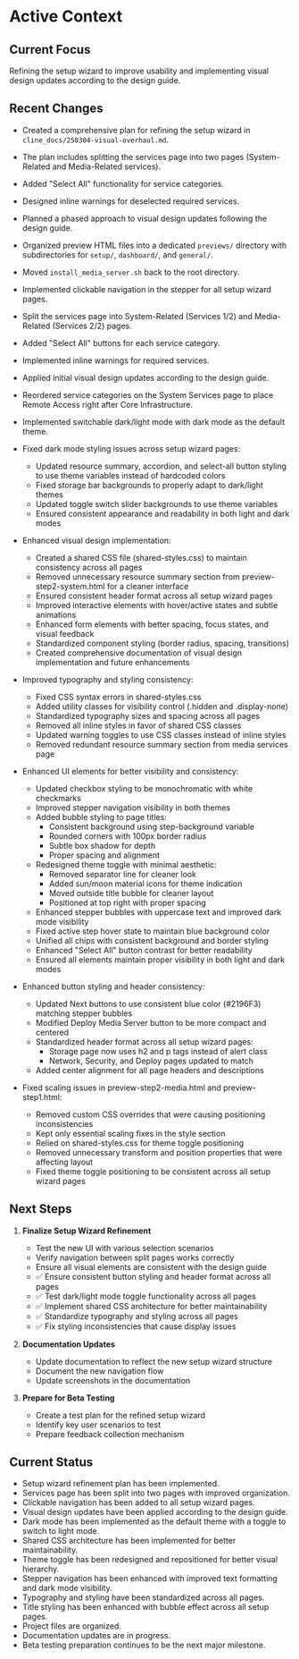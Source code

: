 # Active Context

## Current Focus

Refining the setup wizard to improve usability and implementing visual design updates according to the design guide.

## Recent Changes

* Created a comprehensive plan for refining the setup wizard in `cline_docs/250304-visual-overhaul.md`.
* The plan includes splitting the services page into two pages (System-Related and Media-Related services).
* Added "Select All" functionality for service categories.
* Designed inline warnings for deselected required services.
* Planned a phased approach to visual design updates following the design guide.
* Organized preview HTML files into a dedicated `previews/` directory with subdirectories for `setup/`, `dashboard/`, and `general/`.
* Moved `install_media_server.sh` back to the root directory.
* Implemented clickable navigation in the stepper for all setup wizard pages.
* Split the services page into System-Related (Services 1/2) and Media-Related (Services 2/2) pages.
* Added "Select All" buttons for each service category.
* Implemented inline warnings for required services.
* Applied initial visual design updates according to the design guide.
* Reordered service categories on the System Services page to place Remote Access right after Core Infrastructure.
* Implemented switchable dark/light mode with dark mode as the default theme.

* Fixed dark mode styling issues across setup wizard pages:
  * Updated resource summary, accordion, and select-all button styling to use theme variables instead of hardcoded colors
  * Fixed storage bar backgrounds to properly adapt to dark/light themes
  * Updated toggle switch slider backgrounds to use theme variables
  * Ensured consistent appearance and readability in both light and dark modes

* Enhanced visual design implementation:
  * Created a shared CSS file (shared-styles.css) to maintain consistency across all pages
  * Removed unnecessary resource summary section from preview-step2-system.html for a cleaner interface
  * Ensured consistent header format across all setup wizard pages
  * Improved interactive elements with hover/active states and subtle animations
  * Enhanced form elements with better spacing, focus states, and visual feedback
  * Standardized component styling (border radius, spacing, transitions)
  * Created comprehensive documentation of visual design implementation and future enhancements

* Improved typography and styling consistency:
  * Fixed CSS syntax errors in shared-styles.css
  * Added utility classes for visibility control (.hidden and .display-none)
  * Standardized typography sizes and spacing across all pages
  * Removed all inline styles in favor of shared CSS classes
  * Updated warning toggles to use CSS classes instead of inline styles
  * Removed redundant resource summary section from media services page

* Enhanced UI elements for better visibility and consistency:
  * Updated checkbox styling to be monochromatic with white checkmarks
  * Improved stepper navigation visibility in both themes
  * Added bubble styling to page titles:
    * Consistent background using step-background variable
    * Rounded corners with 100px border radius
    * Subtle box shadow for depth
    * Proper spacing and alignment
  * Redesigned theme toggle with minimal aesthetic:
    * Removed separator line for cleaner look
    * Added sun/moon material icons for theme indication
    * Moved outside title bubble for cleaner layout
    * Positioned at top right with proper spacing
  * Enhanced stepper bubbles with uppercase text and improved dark mode visibility
  * Fixed active step hover state to maintain blue background color
  * Unified all chips with consistent background and border styling
  * Enhanced "Select All" button contrast for better readability
  * Ensured all elements maintain proper visibility in both light and dark modes

* Enhanced button styling and header consistency:
   * Updated Next buttons to use consistent blue color (#2196F3) matching stepper bubbles
   * Modified Deploy Media Server button to be more compact and centered
   * Standardized header format across all setup wizard pages:
     * Storage page now uses h2 and p tags instead of alert class
     * Network, Security, and Deploy pages updated to match
   * Added center alignment for all page headers and descriptions

* Fixed scaling issues in preview-step2-media.html and preview-step1.html:
  * Removed custom CSS overrides that were causing positioning inconsistencies
  * Kept only essential scaling fixes in the style section
  * Relied on shared-styles.css for theme toggle positioning
  * Removed unnecessary transform and position properties that were affecting layout
  * Fixed theme toggle positioning to be consistent across all setup wizard pages

## Next Steps

1. **Finalize Setup Wizard Refinement**
   * Test the new UI with various selection scenarios
   * Verify navigation between split pages works correctly
   * Ensure all visual elements are consistent with the design guide
   * ✅ Ensure consistent button styling and header format across all pages
   * ✅ Test dark/light mode toggle functionality across all pages
   * ✅ Implement shared CSS architecture for better maintainability
   * ✅ Standardize typography and styling across all pages  
   * ✅ Fix styling inconsistencies that cause display issues

2. **Documentation Updates**
   * Update documentation to reflect the new setup wizard structure
   * Document the new navigation flow
   * Update screenshots in the documentation

3. **Prepare for Beta Testing**
   * Create a test plan for the refined setup wizard
   * Identify key user scenarios to test
   * Prepare feedback collection mechanism

## Current Status

* Setup wizard refinement plan has been implemented.
* Services page has been split into two pages with improved organization.
* Clickable navigation has been added to all setup wizard pages.
* Visual design updates have been applied according to the design guide.
* Dark mode has been implemented as the default theme with a toggle to switch to light mode.
* Shared CSS architecture has been implemented for better maintainability.
* Theme toggle has been redesigned and repositioned for better visual hierarchy.
* Stepper navigation has been enhanced with improved text formatting and dark mode visibility.
* Typography and styling have been standardized across all pages.
* Title styling has been enhanced with bubble effect across all setup pages.
* Project files are organized.
* Documentation updates are in progress.
* Beta testing preparation continues to be the next major milestone.